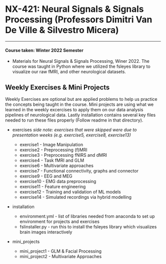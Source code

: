 # NX-421: Neural Signals & Signals Processing (Professors  Dimitri Van De Ville & Silvestro Micera)
---
#### Course taken: Winter 2022 Semester

- Materials for Neural Signals & Signals Processing, Winer 2022. The course was taught in Python where we utilized the fsleyes library to visualize our raw fMRI, and other neurological datasets.

## Weekly Exercises & Mini Projects

Weekly Exercises are optional but are applied problems to help us practice the concepts being taught in the course. Mini projects are using what we learned in the weekly excercises to apply them on our data analysis pipelines of neurological data. Lastly installation contains several key files needed to run these files properly (Follow readme in that directory). 

* exercises
*side note: exercises that were skipped were due to presentation weeks (e.g. exercise5, exercise8, exercise13)*
    * exercise1 - Image Manipulation 
    * exercise2 - Preprocessing (f)MRI
    * exercise3 - Preprocessing fNIRS and dMRI
    * exercise4 - Task fMRI and GLM
    * exercise6 - Multivariate approaches
    * exercise7 - Functional connectivity, graphs and connector
    * exercise9 - EEG and MEG
    * exercise10 - EMG data preprocessing
    * exercise11 - Feature engineering
    * exercise12 - Training and validation of ML models
    * exercise14 - Simulated recordings via hybrid modelling

* installation
    * environment.yml - list of libraries needed from anaconda to set up environment for projects and exercises
    *  fslinstaller.py - run this to install the fsleyes library which visualizes brain images interactively

* mini_projects
    * mini_project1 - GLM & Facial Processing
    * mini_project2 - Multivariate Approaches



